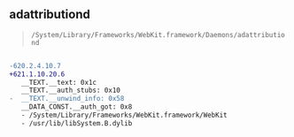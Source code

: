 ## adattributiond

> `/System/Library/Frameworks/WebKit.framework/Daemons/adattributiond`

```diff

-620.2.4.10.7
+621.1.10.20.6
   __TEXT.__text: 0x1c
   __TEXT.__auth_stubs: 0x10
-  __TEXT.__unwind_info: 0x58
   __DATA_CONST.__auth_got: 0x8
   - /System/Library/Frameworks/WebKit.framework/WebKit
   - /usr/lib/libSystem.B.dylib

```
